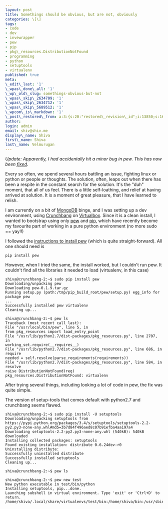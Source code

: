 ```yaml
---
layout: post
title: Somethings should be obvious, but are not, obviously
categories: \[\]
tags:
- code
- dev
- invewrapper
- pew
- pip
- pkg\_resources.DistributionNotFound
- programming
- python
- setuptools
- virtualenv
published: true
meta:
\_edit\_last: '1'
\_wpas\_done\_all: '1'
\_wp\_old\_slug: somethings-obvious-but-not
\_wpas\_skip\_2634709: '1'
\_wpas\_skip\_2634712: '1'
\_wpas\_skip\_5689512: '1'
\_wpcom\_is\_markdown: '1'
\_post\_restored\_from: a:3:{s:20:"restored\_revision\_id";i:13850;s:16:"restored\_by\_user";i:1;s:13:"restored\_time";i:1397032736;}
author:
login: admin
email: shiv@shiv.me
display\_name: Shiva
first\_name: Shiva
last\_name: Velmurugan
---
```


_Update: Apparently, I had accidentally hit a minor bug in pew. This has now been [fixed][0]._

Every so often, we spend several hours battling an issue, fighting linux or python or people or thoughts. The solution, often, leaps out when there has been a respite in the constant search for the solution. It's the "duh" moment, that all of us feel. There is a little self-loathing, and relief at having arrived at solution. It is a moment of great pleasure, that I have learned to relish.

I am currently on a bit of [MongoDB][1] binge, and I was setting up a dev environment, using [Crunchbang][2] on [Virtualbox][3]. Since it is a clean install, I wanted to bootstrap using only [pew][4] and [pip][5], which have recently become my favourite part of working in a pure python environment (no more sudo == yay!!)

I followed the [instructions to install pew][6] (which is quite straight-forward). All one should need is

    pip install pew
    

However, when I tried the same, the install worked, but I couldn't run pew. It couldn't find all the libraries it needed to load (virtualenv, in this case)

    shiva@crunchbang-2:~$ sudo pip install pew
    Downloading/unpacking pew
    Downloading pew-0.1.9.tar.gz
    Running setup.py (path:/tmp/pip_build_root/pew/setup.py) egg_info for package pew
    ...
    Successfully installed pew virtualenv
    Cleaning up...
    
    shiva@crunchbang-2:~$ pew ls
    Traceback (most recent call last):
    File "/usr/local/bin/pew", line 5, in
    from pkg_resources import load_entry_point
    File "/usr/lib/python2.7/dist-packages/pkg_resources.py", line 2707, in
    working_set.require(__requires__)
    File "/usr/lib/python2.7/dist-packages/pkg_resources.py", line 686, in require
    needed = self.resolve(parse_requirements(requirements))
    File "/usr/lib/python2.7/dist-packages/pkg_resources.py", line 584, in resolve
    raise DistributionNotFound(req)
    pkg_resources.DistributionNotFound: virtualenv
    
    

After trying several things, including looking a lot of code in pew, the fix was quite simple.

The version of setup-tools that comes default with python2.7 and crunchbang seems flawed.

    shiva@crunchbang-2:~$ sudo pip install -U setuptools
    Downloading/unpacking setuptools from https://pypi.python.org/packages/3.4/s/setuptools/setuptools-2.2-py2.py3-none-any.whl#md5=3b7d84f496aed8c07b91efba4aa197a4
    Downloading setuptools-2.2-py2.py3-none-any.whl (540kB): 540kB downloaded
    Installing collected packages: setuptools
    Found existing installation: distribute 0.6.24dev-r0
    Uninstalling distribute:
    Successfully uninstalled distribute
    Successfully installed setuptools
    Cleaning up...
    
    shiva@crunchbang-2:~$ pew ls
    
    shiva@crunchbang-2:~$ pew new test
    New python executable in test/bin/python
    Installing setuptools, pip...done.
    Launching subshell in virtual environment. Type 'exit' or 'Ctrl+D' to return.
    /home/shiva/.local/share/virtualenvs/test/bin:/home/shiva/bin:/usr/sbin:/sbin:/usr/local/bin:/usr/bin:/bin:/usr/local/games:/usr/games
    



[0]: https://github.com/berdario/invewrapper/issues/21
[1]: http://www.mongodb.org/
[2]: http://crunchbang.org/
[3]: https://www.virtualbox.org/
[4]: https://github.com/berdario/invewrapper
[5]: http://www.pip-installer.org/en/latest/
[6]: https://github.com/berdario/invewrapper#installation